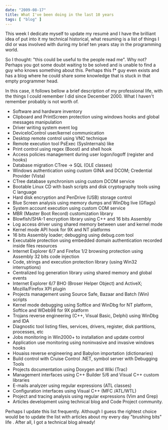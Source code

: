 ```yaml
---
date: "2009-08-17"
title: What I've been doing in the last 10 years
tags: [ "blog" ]
---
```

This week I dedicate myself to update my resumè and I have the brilliant idea of put into it my technical historical, what resuming is a list of things I did or was involved with during my brief ten years stay in the programming world.

So I thought: "this could be useful to the people read me". Why not? Perhaps you got some doubt waiting to be solved and is unable to find a guy who knows something about this. Perhaps this f* guy even exists and has a blog where he could share some knowledge that is stuck in that empty programmer head.

In this case, it follows bellow a brief description of my professional life, with the things I could remember I did since December 2000. What I haven't remember probably is not worth of.

	
  * Software and hardware inventory
  * Clipboard and PrintScreen protection using windows hooks and global messages manipulation
  * Driver writing system event log
  * DeviceIoControl user/kernel communication
  * Desktop remote control using VNC technique
  * Remote execution tool PsExec (SysInternals) like
  * Print control using regex (Boost) and shell hook
  * Access policies management during user logon/logoff (register and hooks)
  * Database migration CTree -> SQL (OLE classes)
  * Windows authentication using custom GINA and DCOM; Credential Provider (Vista)
  * CTree database synchronism using custom DCOM service
  * Bootable Linux CD with bash scripts and disk cryptography tools using C language
  * Hard disk encryption and PenDrive (USB) storage control
  * Blue Screen analysis using memory dumps and WinDbg live (Gflags)
  * System account execution using custom COM service
  * MBR (Master Boot Record) customization library
  * Blowfish/SHA-1 encryption library using C++ and 16 bits Assembly
  * Log access driver using shared memory between user and kernel mode
  * Kernel mode API hook for 9X and NT platforms
  * 16 bits Assembly loader; debugging using debug.com tool
  * Executable protection using embedded domain authentication recorded inside files resources
  * Internet Explorer 6/7 and Firefox 1/2 browsing protection using Assembly 32 bits code injection
  * Code, strings and execution protection library (using Win32 interruptions)
  * Centralized log generation library using shared memory and global events
  * Internet Explorer 6/7 BHO (Broser Helper Object) and ActiveX; Mozilla/Firefox XPI plugin
  * Projects management using Source Safe, Bazaar and Batch (Win) scripts
  * Kernel mode debugging using SoftIce and WinDbg for NT platform, SoftIce and WDeb98 for 9X platform
  * Trojans reverse engineering (C++, Visual Basic, Delphi) using WinDbg and IDA
  * Diagnostic tool listing files, services, drivers, register, disk partitions, processes, etc
  * Jobs monitoring in Win2000+ to installation and update control
  * Application use monitoring using noninvasive and invasive windows hooks
  * Houaiss reverse engineering and Babylon importation (dictionaries)
  * Build control with Cruise Control .NET, symbol server with Debugging Tools
  * Projects documentation using Doxygen and Wiki (Trac)
  * Management interfaces using C++ Builder 5/6 and Visual C++ custom libraries
  * E-mails analyzer using regular expressions (ATL classes)
  * Configuration interfaces using Visual C++ (MFC /ATL/WTL)
  * Project and tracing analysis using regular expressions (Vim and Grep)
  * Articles development using technical blog and Code Project community.

Perhaps I update this list frequently. Although I guess the rightest choice would be to update the list with articles about my every day "brushing bits" life . After all, I got a technical blog already!
